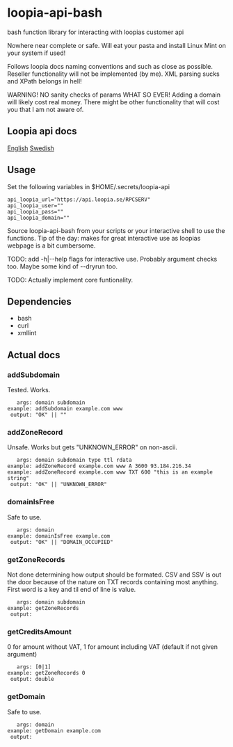 # loopia-api-bash
bash function library for interacting with loopias customer api

Nowhere near complete or safe. Will eat your pasta and install Linux Mint on your system if used!

Follows loopia docs naming conventions and such as close as possible. Reseller functionality will not be implemented (by me). XML parsing sucks and XPath belongs in hell!

WARNING! NO sanity checks of params WHAT SO EVER! Adding a domain will likely cost real money. There might be other functionality that will cost you that I am not aware of.

## Loopia api docs

[English](https://www.loopia.com/api/)
[Swedish](https://www.loopia.se/api/)

## Usage

Set the following variables in $HOME/.secrets/loopia-api

	api_loopia_url="https://api.loopia.se/RPCSERV"
	api_loopia_user=""
	api_loopia_pass=""
	api_loopia_domain=""

Source loopia-api-bash from your scripts or your interactive shell to use the functions. Tip of the day: makes for great interactive use as loopias webpage is a bit cumbersome.

TODO: add -h|--help flags for interactive use. Probably argument checks too. Maybe some kind of --dryrun too.

TODO: Actually implement core funtionality.

## Dependencies

  * bash
  * curl
  * xmllint

## Actual docs

### addSubdomain ###
Tested. Works.

	   args: domain subdomain
	example: addSubdomain example.com www 
	 output: "OK" || ""

### addZoneRecord ###
Unsafe. Works but gets "UNKNOWN_ERROR" on non-ascii.

	   args: domain subdomain type ttl rdata
	example: addZoneRecord example.com www A 3600 93.184.216.34
	example: addZoneRecord example.com www TXT 600 "this is an example string"
	 output: "OK" || "UNKNOWN_ERROR"

### domainIsFree ###
Safe to use.

	   args: domain
	example: domainIsFree example.com
	 output: "OK" || "DOMAIN_OCCUPIED"

### getZoneRecords ###
Not done determining how output should be formated. CSV and SSV is out the door because of the nature on TXT records containing most anything. First word is a key and til end of line is value.

	   args: domain subdomain
	example: getZoneRecords
	 output:

### getCreditsAmount ###
0 for amount without VAT, 1 for amount including VAT (default if not given argument)

	   args: [0|1]
	example: getZoneRecords 0
	 output: double

### getDomain ###
Safe to use.

	   args: domain
	example: getDomain example.com
	 output: 
